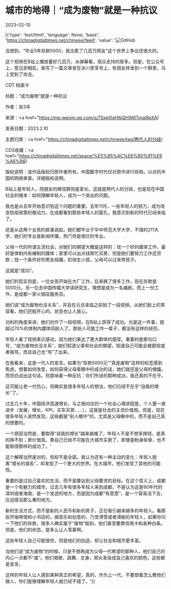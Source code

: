 # 城市的地得｜“成为废物”就是一种抗议

2023-02-10

[{'type': 'text/html', 'language': None, 'base': 'https://chinadigitaltimes.net/chinese/feed', 'value': '![GitHub](https://chinadigitaltimes.net/chinese/files/2023/02/image-1676027948202.png)

没想到，“毕业5年存款5000，我治愈了几百万网友”这个世界上争议还很大的。

这个视频在B站上播放量好几百万，从弹幕看，观众支持的居多。但是，在公众号上，意见却相反。我写了一篇文章发在冰川思享号上，有朋友转发到一个群里，马上受到了攻击。



CDT 档案卡

标题：“成为废物”就是一种抗议

作者：张3丰

来源：<a href="https://mp.weixin.qq.com/s/7Sxel0aHIbQHW6Tmal8eXA)

发表日期：2023.2.10

主题归类：<a href="https://chinadigitaltimes.net/chinese/tag/两代人的分歧)

CDS收藏：<a href="https://chinadigitaltimes.net/space/%E5%85%AC%E6%B0%91%E9%A6%86)

版权说明：该作品版权归原作者所有。中国数字时代仅对原作进行存档，以对抗中国的网络审查。详细版权说明。





B站上是年轻人，而朋友的微信群则是家长。这就是两代人的分歧，也是现在中国社会的根本：如何理解年轻人，成为一个突出的问题。

我也是从去年开始意识到这个问题的重要。去年11月，一些年轻人的努力，成为改变防疫政策的推动力。在成都看到那些年轻人的面孔，我意识到新的时代已经来临了。

还是从这两个女孩的故事说起。她们都毕业于华中师范大学大学，不错的211大学，她们的专业是新闻传播，热门但是很烂的专业。

父母一代的所谓主流社会，对她们的期望大概是这样的：找一个好的媒体工作，最好是体制内有编制的媒体；家里可以出点钱帮忙买房，但是她们要努力工作还贷款；找一个条件好的男友结婚，赶快生小孩，父母可以过来带孩子。

这就是“成功”。

她们的现实则是，一位女孩开始在大厂工作，后来换了很多工作，现在存款是5000元，另一位去中国传媒大学读研究生，理想是成为一名编剧，而上一份工作，是成都一家火锅店服务员。

她们说“成为废物也没关系”，并且在元旦来临之前拍了一段视频。从她们脸上的笑容看，她们还挺开心的，状态也让人放心。

功利的角度来讲，她们创作了一段视频，在B站上获得了成功。光是这一件事，就超过70%的体制内媒体同龄人了。那些人可能工作一辈子，都没有这样的经历。

年轻人看了视频表示感动，因为她们表达了更大群体的感受。重要的是那句口号，“成为废物也没关系”，她们知道父辈和社会的期望，知道自己可能会被鄙视或者挨骂，而且自己也“骂”了出来。

在我看来，这是一代人的宣言。如果为“存款5000元”“真是废物”这样的标签感到焦虑，想着如何改变，如何获得父母辈眼中的成功的话，她们就还是父母的傀儡，而坦白说出这句话，则意味着一种反抗：你们所说的那种成功，我还真的不在乎。

这可能让老一代伤心，但确实是很多年轻人的想法，他们已经不在乎“自我的增长”了。

过去几十年，中国经济高速增长，与之相对应的一个社会心理进程是，个人要一直进步（发展，增长，KPI，买车买房……），这就是社会的主流价值观。但是，现在很多年轻人突然发现，这些都是“别人眼中”的，尤其是父母眼中的，而不是自己真的想要的。

一个原因当然是，要取得“自我的增长”越来越难了，年轻人不是不想多挣钱，是真的挣不到；房价很高，靠自己已经不可能在大城市买房了，即便是粉身碎骨，也不能取得那样的成功了。‘

这个解释当然是对的，但却不是全部。我认为还有一种主动的变化：年轻人脱离“增长的谱系”，却发现了一个更大的世界。在大城市，他们发现了其他的可能性。

重要的是过自己喜欢的生活，而不是要达到父母要求的目标。在这个意义上，成都是一个有魅力的城市，过去几年有很多年轻人来到成都，不是认为这是90年代的深圳或者海南，是一个发迹的地方，而是因为成都“有意思”，是一个容易活下去，压迫感没那么重的地方。

新的生活方式，而不是新的人民币和新的房子，正在吸引越来越多的年轻人。看那些开咖啡馆和小书店的，搞音乐和创意的，乃至滑雪或者滑板的年轻人，如果你问一下他们的存款，很多人确实属于“废物”级别，他们甚至要靠信用卡和各种白条。但是，他们的状态，是多么让人羡慕啊。

这些年轻人自己可能很穷，但是他们的创造，却让社会和城市更丰富。

当他们说“成为废物”的时候，只是不想再成为父母一代希望的那种人，他们自己的内心一点都不“废”。他们唱歌、跳舞、文身，把头发染成自己喜欢的颜色，这些都是宣言。

这样的年轻人让人感到某种真正的希望。真的，作为上一代，不要想着怎么教他们做人，你们能够理解年轻人就已经不错了。'}]